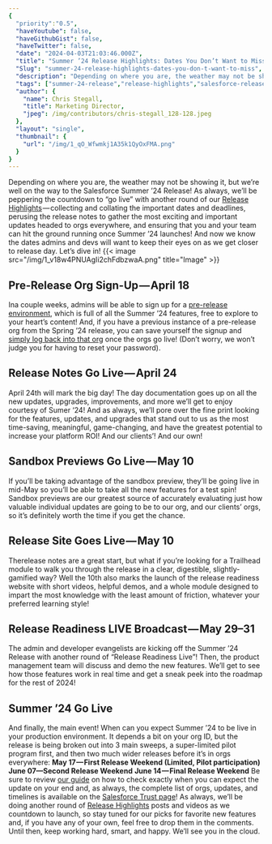 ```yaml
---
{
  "priority":"0.5",
  "haveYoutube": false,
  "haveGithubGist": false,
  "haveTwitter": false,
  "date": "2024-04-03T21:03:46.000Z",
  "title": "Summer ’24 Release Highlights: Dates You Don’t Want to Miss!",
  "Slug": "summer-24-release-highlights-dates-you-don-t-want-to-miss",
  "description": "Depending on where you are, the weather may not be showing it, but we’re well on the way to the Salesforce Summer ’24 Release!.",
  "tags": ["summer-24-release","release-highlights","salesforce-release","salesforce-summer-24","salesforce"],
  "author": {
    "name": Chris Stegall,
    "title": Marketing Director,
    "jpeg": /img/contributors/chris-stegall_128-128.jpeg
  },
  "layout": "single",
  "thumbnail": {
    "url": "/img/1_qO_Wfwmkj1A35k1QyOxFMA.png"
  }
}
---
```

Depending on where you are, the weather may not be showing it, but we’re well on the way to the Salesforce Summer ’24 Release!
As always, we’ll be peppering the countdown to “go live” with another round of our [Release Highlights](https://medium.com/tag/release-highlights) — collecting and collating the important dates and deadlines, perusing the release notes to gather the most exciting and important updates headed to orgs everywhere, and ensuring that you and your team can hit the ground running once Summer ’24 launches!
And now we know the dates admins and devs will want to keep their eyes on as we get closer to release day.
Let’s dive in!
{{< image src="/img/1_v18w4PNUAgIi2chFdbzwaA.png" title="Image" >}}


## Pre-Release Org Sign-Up — April 18

Ina couple weeks, admins will be able to sign up for a [pre-release environment](https://www.salesforce.com/form/signup/prerelease-summer23/?_ga=2.55265259.1341205535.1681922652-1161755802.1667412373&amp;_gl=1*1f139ea*_ga*MTE2MTc1NTgwMi4xNjY3NDEyMzcz*_ga_EE9XB9ZV8F*MTY4MjExMTg3NC4xMC4wLjE2ODIxMTE4NzQuMC4wLjA.), which is full of all the Summer ’24 features, free to explore to your heart’s content! And, if you have a previous instance of a pre-release org from the Spring ’24 release, you can save yourself the signup and [simply log back into that org](https://gs0.salesforce.com/?_ga=2.164653311.1341205535.1681922652-1161755802.1667412373) once the orgs go live! (Don’t worry, we won’t judge you for having to reset your password).

## Release Notes Go Live — April 24

April 24th will mark the big day! The day documentation goes up on all the new updates, upgrades, improvements, and more we’ll get to enjoy courtesy of Sumer ‘24! And as always, we’ll pore over the fine print looking for the features, updates, and upgrades that stand out to us as the most time-saving, meaningful, game-changing, and have the greatest potential to increase your platform ROI!
And our clients’!
And our own!

## Sandbox Previews Go Live — May 10

If you’ll be taking advantage of the sandbox preview, they’ll be going live in mid-May so you’ll be able to take all the new features for a test spin! Sandbox previews are our greatest source of accurately evaluating just how valuable individual updates are going to be to our org, and our clients’ orgs, so it’s definitely worth the time if you get the chance.

## Release Site Goes Live — May 10

Therelease notes are a great start, but what if you’re looking for a Trailhead module to walk you through the release in a clear, digestible, slightly-gamified way? Well the 10th also marks the launch of the release readiness website with short videos, helpful demos, and a whole module designed to impart the most knowledge with the least amount of friction, whatever your preferred learning style!

## Release Readiness LIVE Broadcast — May 29–31

The admin and developer evangelists are kicking off the Summer ’24 Release with another round of “Release Readiness Live”! Then, the product management team will discuss and demo the new features. We’ll get to see how those features work in real time and get a sneak peek into the roadmap for the rest of 2024!

## Summer ’24 Go Live

And finally, the main event! When can you expect Summer ’24 to be live in your production environment. It depends a bit on your org ID, but the release is being broken out into 3 main sweeps, a super-limited pilot program first, and then two much wider releases before it’s in orgs everywhere:
**May 17 — First Release Weekend (Limited, Pilot participation)**
**June 07—Second Release Weekend**
**June 14 — Final Release Weekend**
Be sure to review [our guide](https://medium.com/creme-de-la-crm/how-to-check-when-the-spring-21-release-is-hitting-your-org-5167b887c1b6) on how to check exactly when you can expect the update on your end and, as always, the complete list of orgs, updates, and timelines is available on the [Salesforce Trust page](https://www.salesforce.com/blog/winter-22-sandbox-preview/#:~:text=gets%20upgraded.%20Our-,Trust,-page%20has%20the)!
As always, we’ll be doing another round of [Release Highlights](https://medium.com/creme-de-la-crm/tagged/release-highlights) posts and videos as we countdown to launch, so stay tuned for our picks for favorite new features and, if you have any of your own, feel free to drop them in the comments.
Until then, keep working hard, smart, and happy. We’ll see you in the cloud.
